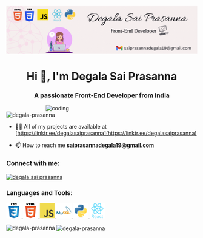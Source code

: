 ![logo](https://github.com/degala-prasanna/degala-prasanna/blob/main/Banner.gif)
<h1 align="center">Hi 👋, I'm Degala Sai Prasanna</h1>
<h3 align="center">A passionate Front-End Developer from India</h3>

<img align="right" alt="coding" width="400" src="https://media.tenor.com/S59bPkT0pqcAAAAC/programming.gif">

<p align="left"> <img src="https://komarev.com/ghpvc/?username=degala-prasanna&label=Profile%20views&color=0e75b6&style=flat" alt="degala-prasanna" /> </p>

- 👨‍💻 All of my projects are available at [https://linktr.ee/degalasaiprasanna](https://linktr.ee/degalasaiprasanna)

- 📫 How to reach me **saiprasannadegala19@gmail.com**

<h3 align="left">Connect with me:</h3>
<p align="left">
<a href="https://linkedin.com/in/degala sai prasanna" target="blank"><img align="center" src="https://raw.githubusercontent.com/rahuldkjain/github-profile-readme-generator/master/src/images/icons/Social/linked-in-alt.svg" alt="degala sai prasanna" height="30" width="40" /></a>
</p>

<h3 align="left">Languages and Tools:</h3>
<p align="left"> <a href="https://www.w3schools.com/css/" target="_blank" rel="noreferrer"> <img src="https://raw.githubusercontent.com/devicons/devicon/master/icons/css3/css3-original-wordmark.svg" alt="css3" width="40" height="40"/> </a> <a href="https://www.w3.org/html/" target="_blank" rel="noreferrer"> <img src="https://raw.githubusercontent.com/devicons/devicon/master/icons/html5/html5-original-wordmark.svg" alt="html5" width="40" height="40"/> </a> <a href="https://developer.mozilla.org/en-US/docs/Web/JavaScript" target="_blank" rel="noreferrer"> <img src="https://raw.githubusercontent.com/devicons/devicon/master/icons/javascript/javascript-original.svg" alt="javascript" width="40" height="40"/> </a> <a href="https://www.mysql.com/" target="_blank" rel="noreferrer"> <img src="https://raw.githubusercontent.com/devicons/devicon/master/icons/mysql/mysql-original-wordmark.svg" alt="mysql" width="40" height="40"/> </a> <a href="https://www.python.org" target="_blank" rel="noreferrer"> <img src="https://raw.githubusercontent.com/devicons/devicon/master/icons/python/python-original.svg" alt="python" width="40" height="40"/> </a> <a href="https://reactjs.org/" target="_blank" rel="noreferrer"> <img src="https://raw.githubusercontent.com/devicons/devicon/master/icons/react/react-original-wordmark.svg" alt="react" width="40" height="40"/> </a> </p>

<p><img align="left" src="https://github-readme-stats.vercel.app/api/top-langs?username=degala-prasanna&show_icons=true&locale=en&layout=compact" alt="degala-prasanna" /></p>

<p>&nbsp;<img align="center" src="https://github-readme-stats.vercel.app/api?username=degala-prasanna&show_icons=true&locale=en" alt="degala-prasanna" /></p>

